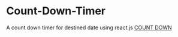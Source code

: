 
# Count-Down-Timer
A count down timer for destined date using react.js
<a href="https://ases573.github.io/Count-Down-Timer" target=_blank>COUNT DOWN</a>
